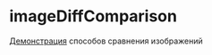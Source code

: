# imageDiffComparison
[Демонстрация](https://pixhub-int.github.io/imageDiffComparison/) способов сравнения изображений
